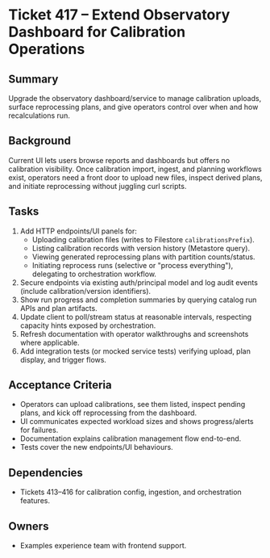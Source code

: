 # Ticket 417 – Extend Observatory Dashboard for Calibration Operations

## Summary
Upgrade the observatory dashboard/service to manage calibration uploads, surface reprocessing plans, and give operators control over when and how recalculations run.

## Background
Current UI lets users browse reports and dashboards but offers no calibration visibility. Once calibration import, ingest, and planning workflows exist, operators need a front door to upload new files, inspect derived plans, and initiate reprocessing without juggling curl scripts.

## Tasks
1. Add HTTP endpoints/UI panels for:
   - Uploading calibration files (writes to Filestore `calibrationsPrefix`).
   - Listing calibration records with version history (Metastore query).
   - Viewing generated reprocessing plans with partition counts/status.
   - Initiating reprocess runs (selective or "process everything"), delegating to orchestration workflow.
2. Secure endpoints via existing auth/principal model and log audit events (include calibration/version identifiers).
3. Show run progress and completion summaries by querying catalog run APIs and plan artifacts.
4. Update client to poll/stream status at reasonable intervals, respecting capacity hints exposed by orchestration.
5. Refresh documentation with operator walkthroughs and screenshots where applicable.
6. Add integration tests (or mocked service tests) verifying upload, plan display, and trigger flows.

## Acceptance Criteria
- Operators can upload calibrations, see them listed, inspect pending plans, and kick off reprocessing from the dashboard.
- UI communicates expected workload sizes and shows progress/alerts for failures.
- Documentation explains calibration management flow end-to-end.
- Tests cover the new endpoints/UI behaviours.

## Dependencies
- Tickets 413–416 for calibration config, ingestion, and orchestration features.

## Owners
- Examples experience team with frontend support.

